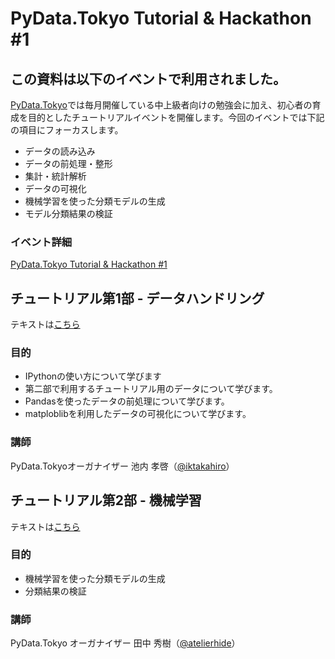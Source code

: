 # PyData.Tokyo Tutorial & Hackathon #1
この資料は以下のイベントで利用されました。
---------------------------

[PyData.Tokyo](https://pydata.tokyo/)では毎月開催している中上級者向けの勉強会に加え、初心者の育成を目的としたチュートリアルイベントを開催します。今回のイベントでは下記の項目にフォーカスします。

- データの読み込み
- データの前処理・整形
- 集計・統計解析
- データの可視化
- 機械学習を使った分類モデルの生成
- モデル分類結果の検証

### イベント詳細
[PyData.Tokyo Tutorial & Hackathon #1](http://pydatatokyo.connpass.com/event/11860/)

## チュートリアル第1部 - データハンドリング

テキストは[こちら](https://pydata.tokyo/ipynb/tutorial-1/dh.html)

### 目的

- IPythonの使い方について学びます
- 第二部で利用するチュートリアル用のデータについて学びます。
- Pandasを使ったデータの前処理について学びます。
- matploblibを利用したデータの可視化について学びます。

### 講師
PyData.Tokyoオーガナイザー 池内 孝啓（[@iktakahiro](https://twitter.com/iktakahiro)）

## チュートリアル第2部 - 機械学習

テキストは[こちら](https://pydata.tokyo/ipynb/tutorial-1/ml.html)

### 目的

- 機械学習を使った分類モデルの生成
- 分類結果の検証

### 講師
PyData.Tokyo オーガナイザー 田中 秀樹（[@atelierhide](https://twitter.com/atelierhide)）
